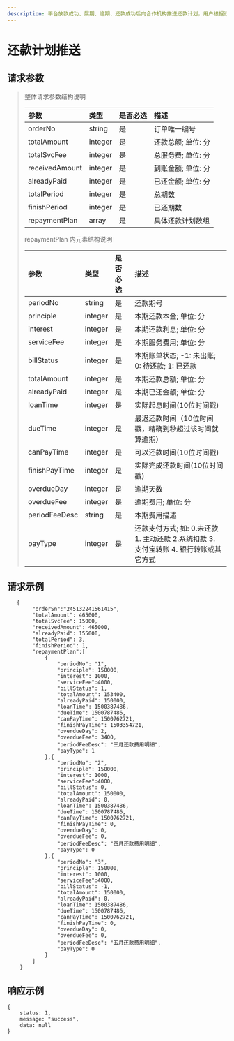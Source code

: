 ```yaml
---
description: 平台放款成功、展期、逾期、还款成功后向合作机构推送还款计划，用户根据还款计划详情查询借款详情与还款详情展示
---
```


# 还款计划推送

## 请求参数 <a id="&#x8BF7;&#x6C42;&#x53C2;&#x6570;"></a>

> 整体请求参数结构说明
>
> | 参数 | 类型 | 是否必选 | 描述 |
> | :--- | :--- | :--- | :--- |
> | orderNo | string | 是 | 订单唯一编号 |
> | totalAmount | integer | 是 | 还款总额; 单位: 分 |
> | totalSvcFee | integer | 是 | 总服务费; 单位: 分 |
> | receivedAmount | integer | 是 | 到账金额; 单位: 分 |
> | alreadyPaid | integer | 是 | 已还金额; 单位: 分 |
> | totalPeriod | integer | 是 | 总期数 |
> | finishPeriod | integer | 是 | 已还期数 |
> | repaymentPlan | array | 是 | 具体还款计划数组 |
>
> repaymentPlan 内元素结构说明
>
> | 参数 | 类型 | 是否必选 | 描述 |
> | :--- | :--- | :--- | :--- |
> | periodNo | string | 是 | 还款期号 |
> | principle | integer | 是 | 本期还款本金; 单位: 分 |
> | interest | integer | 是 | 本期还款利息; 单位: 分 |
> | serviceFee | integer | 是 | 本期服务费用; 单位: 分 |
> | billStatus | integer | 是 | 本期账单状态; -1: 未出账; 0: 待还款; 1: 已还款 |
> | totalAmount | integer | 是 | 本期还款总额; 单位: 分 |
> | alreadyPaid | integer | 是 | 本期已还金额; 单位: 分 |
> | loanTime | integer | 是 | 实际起息时间\(10位时间戳\) |
> | dueTime | integer | 是 | 最迟还款时间（10位时间戳，精确到秒超过该时间就算逾期） |
> | canPayTime | integer | 是 | 可以还款时间\(10位时间戳\) |
> | finishPayTime | integer | 是 | 实际完成还款时间\(10位时间戳\) |
> | overdueDay | integer | 是 | 逾期天数 |
> | overdueFee | integer | 是 | 逾期费用; 单位: 分 |
> | periodFeeDesc | string | 是 | 本期费用描述 |
> | payType | integer | 是 | 还款支付方式; 如: 0.未还款 1. 主动还款 2.系统扣款 3. 支付宝转账 4. 银行转账或其它方式 |

## 请求示例

```text
   {
        "orderSn":"245132241561415",    
        "totalAmount": 465000,  
        "totalSvcFee": 15000,   
        "receivedAmount": 465000,   
        "alreadyPaid": 155000,    
        "totalPeriod": 3,
        "finishPeriod": 1,
        "repaymentPlan":[
            {
                "periodNo": "1",
                "principle": 150000,
                "interest": 1000,
                "serviceFee":4000,
                "billStatus": 1, 
                "totalAmount": 153400,
                "alreadyPaid": 150000,
                "loanTime": 1500387486, 
                "dueTime": 1500787486,
                "canPayTime": 1500762721,
                "finishPayTime": 1503354721,
                "overdueDay": 2,
                "overdueFee": 3400,
                "periodFeeDesc": "三月还款费用明细", 
                "payType": 1
            },{
                "periodNo": "2",
                "principle": 150000,
                "interest": 1000,
                "serviceFee":4000,
                "billStatus": 0, 
                "totalAmount": 150000,
                "alreadyPaid": 0,
                "loanTime": 1500387486, 
                "dueTime": 1500787486,
                "canPayTime": 1500762721,
                "finishPayTime": 0,
                "overdueDay": 0,
                "overdueFee": 0,
                "periodFeeDesc": "四月还款费用明细",  
                "payType": 0 
            },{
                "periodNo": "3",
                "principle": 150000,
                "interest": 1000,
                "serviceFee":4000,
                "billStatus": -1, 
                "totalAmount": 150000,
                "alreadyPaid": 0,
                "loanTime": 1500387486, 
                "dueTime": 1500787486,
                "canPayTime": 1500762721,
                "finishPayTime": 0,
                "overdueDay": 0,
                "overdueFee": 0,
                "periodFeeDesc": "五月还款费用明细", 
                "payType": 0
            }
        ]
    }
```

## 响应示例

```text
{
    status: 1,
    message: "success",
    data: null
}
```

